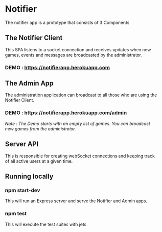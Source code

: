 # Notifier

The notifier app is a prototype that consists of 3 Components

## The Notifier Client
This SPA listens to a socket connection and receives updates when new games,
events and messages are broadcasted by the administrator.

### DEMO : https://notifierapp.herokuapp.com

## The Admin App
The administration application can broadcast to all those who are using the Notifier Client.

### DEMO : https://notifierapp.herokuapp.com/admin

_Note : The Demo starts with an empty list of games. You can broadcast new games from the administrator._

## Server API
This is responsible for creating webSocket connections and keeping track of all active users at a given time.

## Running locally

### npm start-dev
This will run an Express server and serve the Notifier and Admin apps.

### npm test
This will execute the test suites with jets.